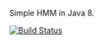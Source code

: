 Simple HMM in Java 8.

[![Build Status](https://travis-ci.org/adrianulbona/hmm.svg)](https://travis-ci.org/adrianulbona/hmm)
